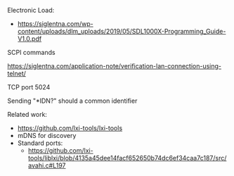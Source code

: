 

Electronic Load:
- https://siglentna.com/wp-content/uploads/dlm_uploads/2019/05/SDL1000X-Programming_Guide-V1.0.pdf

SCPI commands


https://siglentna.com/application-note/verification-lan-connection-using-telnet/

TCP port 5024

Sending "*IDN?" should a common identifier

Related work:
- https://github.com/lxi-tools/lxi-tools
- mDNS for discovery
- Standard ports:
    - https://github.com/lxi-tools/liblxi/blob/4135a45dee14facf652650b74dc6ef34caa7c187/src/avahi.c#L197
